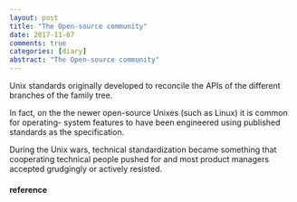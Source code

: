 ```yaml
---
layout: post
title: "The Open-source community"
date: 2017-11-07
comments: true
categories: [diary]
abstract: "The Open-source community"
---
```

Unix standards originally developed to reconcile the APIs of the different branches of the family tree.   


In fact, on the the newer open-source Unixes (such as Linux) it is common for operating- system features to have been engineered using published standards as the specification.

During the Unix wars, technical standardization became something that cooperating technical people pushed for and most product managers accepted grudgingly or actively resisted.



#### reference